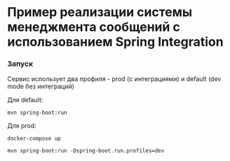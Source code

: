 # Пример реализации системы менеджмента сообщений с использованием Spring Integration

### Запуск
Сервис использует два профиля - prod (с интеграциями) и default (dev mode без интеграций)

Для default:
```
mvn spring-boot:run
```


Для prod:

```
docker-compose up
```
```
mvn spring-boot:run -Dspring-boot.run.profiles=dev
```
